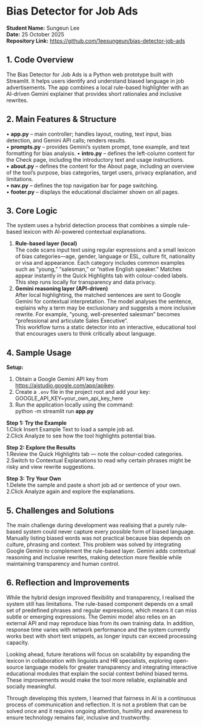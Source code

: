 # Bias Detector for Job Ads  
**Student Name:** Sungeun Lee  
**Date:** 25 October 2025  
**Repository Link:** https://github.com/1eesungeun/bias-detector-job-ads

## 1. Code Overview  
The Bias Detector for Job Ads is a Python web prototype built with Streamlit. It helps users identify and understand biased language in job advertisements. The app combines a local rule-based highlighter with an AI-driven Gemini explainer that provides short rationales and inclusive rewrites.

## 2. Main Features & Structure  
• **app.py** – main controller; handles layout, routing, text input, bias detection, and Gemini API calls; renders results.  
• **prompts.py** – provides Gemini’s system prompt, tone example, and text formatting for bias analysis. 
• **intro.py** – defines the left-column content for the Check page, including the introductory text and usage instructions.  
• **about.py** – defines the content for the About page, including an overview of the tool’s purpose, bias categories, target users, privacy explanation, and limitations.  
• **nav.py** – defines the top navigation bar for page switching.  
• **footer.py** – displays the educational disclaimer shown on all pages.

## 3. Core Logic  
The system uses a hybrid detection process that combines a simple rule-based lexicon with AI-powered contextual explanations.  
1) **Rule-based layer (local)**  
The code scans input text using regular expressions and a small lexicon of bias categories—age, gender, language or ESL, culture fit, nationality or visa and appearance. Each category includes common examples such as “young,” “salesman,” or “native English speaker.” Matches appear instantly in the Quick Highlights tab with colour-coded labels. This step runs locally for transparency and data privacy.  
2) **Gemini reasoning layer (API-driven)**  
After local highlighting, the matched sentences are sent to Google Gemini for contextual interpretation. The model analyses the sentence, explains why a term may be exclusionary and suggests a more inclusive rewrite. For example, “young, well-presented salesman” becomes “professional and articulate Sales Executive”.  
This workflow turns a static detector into an interactive, educational tool that encourages users to think critically about language.

## 4. Sample Usage  
**Setup:**  
   1. Obtain a Google Gemini API key from https://aistudio.google.com/app/apikey.  
   2. Create a `.env` file in the project root and add your key:  
      GOOGLE_API_KEY=your_own_api_key_here  
   3. Run the application locally using the command:  
      python -m streamlit run **app.py**

**Step 1: Try the Example**  
   1.Click Insert Example Text to load a sample job ad.  
   2.Click Analyze to see how the tool highlights potential bias.

**Step 2: Explore the Results**  
   1.Review the Quick Highlights tab — note the colour-coded categories.  
   2.Switch to Contextual Explanations to read why certain phrases might be risky and view rewrite suggestions.

**Step 3: Try Your Own**  
   1.Delete the sample and paste a short job ad or sentence of your own.  
   2.Click Analyze again and explore the explanations.  

## 5. Challenges and Solutions  
The main challenge during development was realising that a purely rule-based system could never capture every possible form of biased language. Manually listing biased words was not practical because bias depends on culture, phrasing and context. This problem was solved by integrating Google Gemini to complement the rule-based layer. Gemini adds contextual reasoning and inclusive rewrites, making detection more flexible while maintaining transparency and human control.

## 6. Reflection and Improvements  
While the hybrid design improved flexibility and transparency, I realised the system still has limitations. The rule-based component depends on a small set of predefined phrases and regular expressions, which means it can miss subtle or emerging expressions. The Gemini model also relies on an external API and may reproduce bias from its own training data. In addition, response time varies with network performance and the system currently works best with short text snippets, as longer inputs can exceed processing capacity.

Looking ahead, future iterations will focus on scalability by expanding the lexicon in collaboration with linguists and HR specialists, exploring open-source language models for greater transparency and integrating interactive educational modules that explain the social context behind biased terms. These improvements would make the tool more reliable, explainable and socially meaningful.

Through developing this system, I learned that fairness in AI is a continuous process of communication and reflection. It is not a problem that can be solved once and it requires ongoing attention, humility and awareness to ensure technology remains fair, inclusive and trustworthy.

